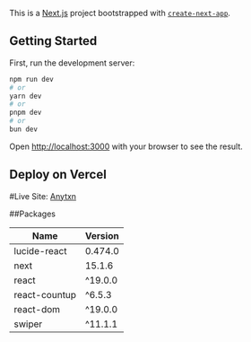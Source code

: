 This is a [Next.js](https://nextjs.org) project bootstrapped with [`create-next-app`](https://nextjs.org/docs/app/api-reference/cli/create-next-app).

## Getting Started

First, run the development server:

```bash
npm run dev
# or
yarn dev
# or
pnpm dev
# or
bun dev
```

Open [http://localhost:3000](http://localhost:3000) with your browser to see the result.


## Deploy on Vercel

#Live Site: [Anytxn](https://anytxn-one.vercel.app/)

##Packages

| Name          | Version |
| ------------- | ------- |
| lucide-react  | 0.474.0 |
| next          | 15.1.6  |
| react         | ^19.0.0 |
| react-countup | ^6.5.3  |
| react-dom     | ^19.0.0 |
| swiper        | ^11.1.1 |
